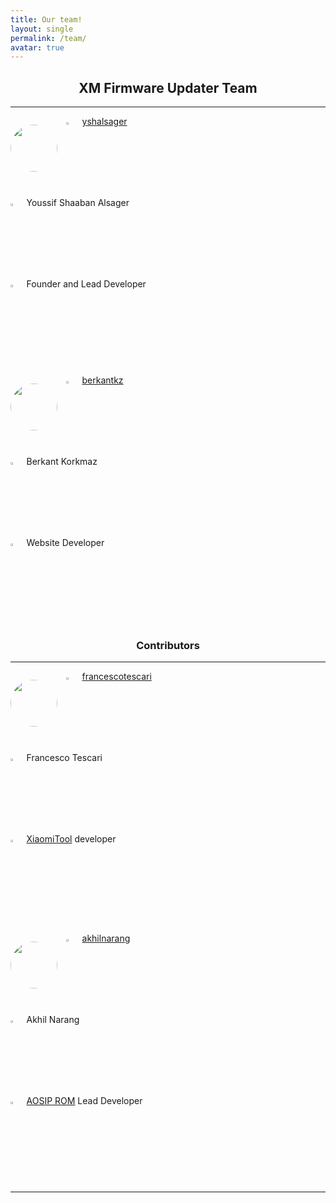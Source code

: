 ```yaml
---
title: Our team!
layout: single
permalink: /team/
avatar: true
---
```


<h2 align="center">XM Firmware Updater Team</h2>
<hr>
<div id="team">
	<p style="padding-bottom:10px;"><img src="https://avatars1.githubusercontent.com/u/17043808?v=4" style="border-radius: 50%; margin-top:14px; margin-right:14px; width:75px; height:75px;" align="left"/> 
		<img src="/images/github.png" style="width: 3%; padding-bottom:3px"> &thinsp; <a href="https://github.com/yshalsager">yshalsager</a><br>
		<img src="/images/person.png" style="width: 3%; padding-bottom:3px"> &thinsp; Youssif Shaaban Alsager<br>
		<img src="/images/developer.png" style="width: 3%; padding-bottom:3px"> &thinsp; Founder and Lead Developer<br>
	</p>
	<p style="padding-bottom:10px;"><img src="https://avatars2.githubusercontent.com/u/8450017?v=4" style="border-radius: 50%; margin-top:14px; margin-right:14px; width:75px; height:75px;" align="left"/> 
		<img src="/images/github.png" style="width: 3%; padding-bottom:3px"> &thinsp; <a href="https://github.com/berkantkz">berkantkz</a><br>
		<img src="/images/person.png" style="width: 3%; padding-bottom:3px"> &thinsp; Berkant Korkmaz<br>
		<img src="/images/developer.png" style="width: 3%; padding-bottom:3px"> &thinsp; Website Developer<br>
	</p>
</div>
<h3 align="center">Contributors</h3>
<hr>
<div id="contributors">
	<p style="padding-bottom:15px;"><img src="https://avatars3.githubusercontent.com/u/36578133?s=460&v=4" style="border-radius: 50%; margin-top:14px; margin-right:14px; width:75px; height:75px;" align="left"/> 
		<img src="/images/github.png" style="width: 3%; padding-bottom:3px"> &thinsp; <a href="https://github.com/francescotescari">francescotescari</a><br>
		<img src="/images/person.png" style="width: 3%; padding-bottom:3px"> &thinsp; Francesco Tescari<br>
		<img src="/images/developer.png" style="width: 3%; padding-bottom:3px"> &thinsp; <a href="http://www.xiaomitool.com">XiaomiTool</a> developer<br>
	</p>
	<p style="padding-bottom:10px;"><img src="https://avatars0.githubusercontent.com/u/10119037?s=460&v=4" style="border-radius: 50%; margin-top:14px; margin-right:14px; width:75px; height:75px;" align="left"/> 
		<img src="/images/github.png" style="width: 3%; padding-bottom:3px"> &thinsp; <a href="https://github.com/akhilnarang">akhilnarang</a><br>
		<img src="/images/person.png" style="width: 3%; padding-bottom:3px"> &thinsp; Akhil Narang<br>
		<img src="/images/developer.png" style="width: 3%; padding-bottom:3px"> &thinsp; <a href="https://aosiprom.com">AOSIP ROM</a> Lead Developer<br>
	</p>
</div>
<hr>

